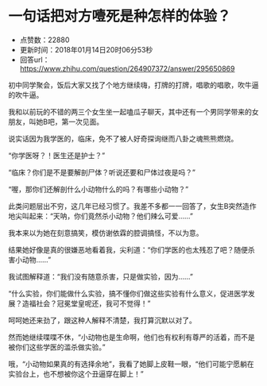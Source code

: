 # 一句话把对方噎死是种怎样的体验？
- 点赞数：22880
- 更新时间：2018年01月14日20时06分53秒
- 回答url：https://www.zhihu.com/question/264907372/answer/295650869
<body>
 <p data-pid="02nxzSFq">初中同学聚会，饭后大家又找了个地方继续嗨，打牌的打牌，唱歌的唱歌，吹牛逼的吹牛逼。</p>
 <p data-pid="9-xklKLL">我和以前玩的不错的两三个女生坐一起嗑瓜子聊天，其中还有一个男同学带来的女朋友，叫她B吧，第一次见面。</p>
 <p data-pid="3zmrTKfx">说实话因为我学医的，临床，免不了被人好奇探询继而八卦之魂熊熊燃烧。</p>
 <p data-pid="iHvqaWZr">“你学医呀？！医生还是护士？”</p>
 <p data-pid="I7H_2Ptu">“临床？你们是不是要解剖尸体？听说还要和尸体过夜是吗？”</p>
 <p data-pid="f1_jv-lL">“喔，那你们还解剖什么小动物什么的吗？有哪些小动物？”</p>
 <p data-pid="FKz3YkXS">此类问题层出不穷，这几年已经习惯了。我差不多都一一回答了，女生B突然造作地尖叫起来：“天呐，你们竟然杀小动物？他们辣么可爱……”</p>
 <p data-pid="8a16ziVc">我本来以为她在刻意搞笑，模仿谢依霖的腔调搞怪，不以为意。</p>
 <p data-pid="_DSGyAAd">结果她好像是真的很嫌恶地看着我，尖利道：“你们学医的也太残忍了吧？随便杀害小动物……”</p>
 <p data-pid="BzWVH7Jh">我试图解释道：“我们没有随意杀害，只是做实验，因为……”</p>
 <p data-pid="75fTSm9l">“什么实验，你们能做什么实验，搞不懂你们做这些实验有什么意义，促进医学发展？造福社会？冠冕堂皇呢还，我可不觉得！”</p>
 <p data-pid="U1S3eNR6">呵呵她还来劲了，跟这种人解释不清楚，我打算沉默以对了。</p>
 <p data-pid="N0_yoPrR">然而她继续喋喋不休，“小动物也是生命啊，他们也有权利有尊严的活着，而不是被你们这些学医的滥杀做实验。”</p>
 <p data-pid="h_kQcmTm">哦，“小动物如果真的有选择余地”，我看了她脚上皮鞋一眼，“他们可能宁愿躺在实验台上，也不想被你这个丑逼穿在脚上！”</p>
</body>